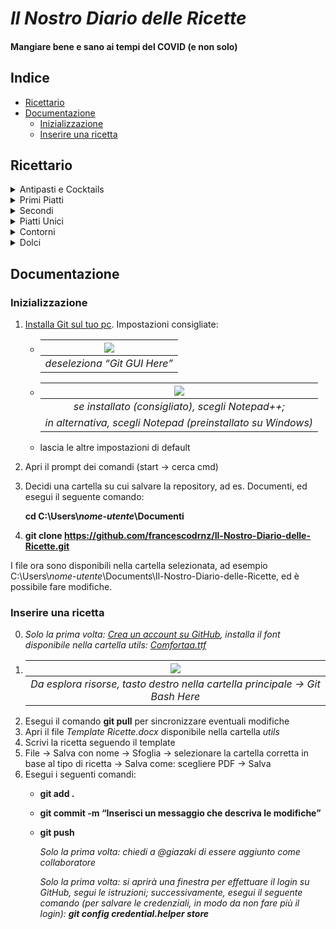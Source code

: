 # ***Il Nostro Diario delle Ricette***
#### Mangiare bene e sano ai tempi del COVID (e non solo)

## Indice
- [Ricettario](#ricettario)
- [Documentazione](#documentazione)
  - [Inizializzazione](#inizializzazione)
  - [Inserire una ricetta](#inserire-una-ricetta)


## Ricettario
<details>
 <summary>Antipasti e Cocktails</summary>

  - [Gnocco fritto per i non-fascisti](Antipasti%20e%20Cocktails/Gnocco%20fritto%20per%20i%20non-fascisti.pdf)
  - [La Bomba](La%20Bomba.pdf)
</details>

<details>
 <summary>Primi Piatti</summary>
 
  - ['A Carbonara](Primi%20Piatti/'A%20Carbonara.pdf)
  - [Minestrone dei poveri però buono](Primi%20Piatti/Minestrone%20dei%20poveri%20però%20buono.pdf)
  - [Pasta al cavolfiore rosso](Primi%20Piatti/Pasta%20al%20cavolfiore%20rosso.pdf)
  - [Pasta all’assassina non cancerogena](Primi%20Piatti/Pasta%20all’assassina%20non%20cancerogena.pdf)
  - [Riso alla porca troia](Primi%20Piatti/Riso%20alla%20porca%20troia.pdf)
  - [Spaghetti con pomodorini freschi ai due sapori](Primi%20Piatti/Spaghetti%20con%20pomodorini%20freschi%20ai%20due%20sapori.pdf)
</details>

<details>
 <summary>Secondi</summary>
   
   - [Frico all’Ischitana](Secondi/Frico%20all’Ischitana.pdf)
   - [Peperoni Ripieni della Speranza](Secondi/Peperoni%20Ripieni%20della%20Speranza.pdf)
   - [Pollo coi peperoni](Secondi/Pollo%20coi%20peperoni.pdf)
   - [Pollo simpatico](Secondi/Pollo%20simpatico.pdf)
   - [Scaloppine all’arancia](Secondi/Scaloppine%20all’arancia.pdf)
 
</details>

<details>
 <summary>Piatti Unici</summary>
 
   - [Fagotto Ripieno Liberté](Piatti%20Unici/Fagotto%20Ripieno%20Liberté.pdf)
   - [Hamburger Autoprodotto](Piatti%20Unici/Hamburger%20Autoprodotto.pdf)
   - [Piadina](Piatti%20Unici/Piadina.pdf)
   - [Zuppa di cipolle](Piatti%20Unici/Zuppa%20di%20cipolle.pdf)
   - [Zuppa di salsicce, fagioli e birra](Piatti%20Unici/Zuppa%20di%20salsicce,%20fagioli%20e%20birra.pdf)
  
</details>

<details>
 <summary>Contorni</summary>
 
   - [Spadellata della Bandiera Indiana](Contorni/Spadellata%20della%20Bandiera%20Indiana.pdf)
   
</details>

<details>
 <summary>Dolci</summary>
 
   - [Cookies di Chicago](Dolci/Cookies%20di%20Chicago)
   - [Crema Pasticciata](Dolci/Crema%20Pasticciata)
   - [Pasticciotti Leccesi](Dolci/Pasticciotti%20Leccesi)
   - [Plumcake allo yogurt](Dolci/Plumcake%20allo%20yogurt)
   - [Torta al cioccolato di Akira](Dolci/Torta%20al%20cioccolato%20di%20Akira)
   - [Torta di carote](Dolci/Torta%20di%20carote)
   - [Tortino al cioccolato con cuore morbido](Dolci/Tortino%20al%20cioccolato%20con%20cuore%20morbido)
   
</details>
 

## Documentazione
### Inizializzazione
1. [Installa Git sul tuo pc](https://git-scm.com/downloads). Impostazioni consigliate:
    - | ![](https://i.imgur.com/2hk611Q.png) | 
      |:--:| 
      | *deseleziona “Git GUI Here”* |
    - | ![](https://i.imgur.com/7rOS7ax.png) | 
      |:--:| 
      | *se installato (consigliato), scegli Notepad++;*
        *in alternativa, scegli Notepad (preinstallato su Windows)* |
    - lascia le altre impostazioni di default
2. Apri il prompt dei comandi (start -> cerca cmd)
3. Decidi una cartella su cui salvare la repository, ad es. Documenti, ed esegui il seguente comando:

	  **cd C:\Users\\_nome-utente_\Documenti**
4. **git clone https://github.com/francescodrnz/Il-Nostro-Diario-delle-Ricette.git**

I file ora sono disponibili nella cartella selezionata, ad esempio C:\Users\\*nome-utente*\Documents\Il-Nostro-Diario-delle-Ricette, ed è possibile fare modifiche.



### Inserire una ricetta

0. _Solo la prima volta: [Crea un account su GitHub](https://github.com/signup), installa il font disponibile nella cartella utils: [Comfortaa.ttf](utils/Comfortaa.ttf)_
1.  | ![](https://i.imgur.com/9jg2qpe.png) | 
    |:--:| 
    | *Da esplora risorse, tasto destro nella cartella principale -> Git Bash Here* |
2. Esegui il comando **git pull** per sincronizzare eventuali modifiche
3. Apri il file *Template Ricette.docx* disponibile nella cartella *utils*
4. Scrivi la ricetta seguendo il template
5. File -> Salva con nome -> Sfoglia -> selezionare la cartella corretta in base al tipo di ricetta -> Salva come: scegliere PDF -> Salva
6. Esegui i seguenti comandi:
    - **git add .**
    - **git commit -m “Inserisci un messaggio che descriva le modifiche”**
    - **git push**
  
        *Solo la prima volta: chiedi a @giazaki di essere aggiunto come collaboratore*
    
        _Solo la prima volta: si aprirà una finestra per effettuare il login su GitHub, segui le istruzioni; successivamente, esegui il seguente comando (per salvare le credenziali, in modo da non fare più il login):
**git config credential.helper store**_
